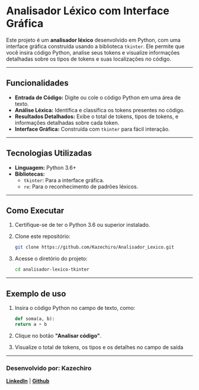 # Analisador Léxico com Interface Gráfica

Este projeto é um **analisador léxico** desenvolvido em Python, com uma interface gráfica construída usando a biblioteca `tkinter`. Ele permite que você insira código Python, analise seus tokens e visualize informações detalhadas sobre os tipos de tokens e suas localizações no código.

---

## Funcionalidades

- **Entrada de Código:** Digite ou cole o código Python em uma área de texto.
- **Análise Léxica:** Identifica e classifica os tokens presentes no código.
- **Resultados Detalhados:** Exibe o total de tokens, tipos de tokens, e informações detalhadas sobre cada token.
- **Interface Gráfica:** Construída com `tkinter` para fácil interação.

---

## Tecnologias Utilizadas

- **Linguagem:** Python 3.6+
- **Bibliotecas:**
  - `tkinter`: Para a interface gráfica.
  - `re`: Para o reconhecimento de padrões léxicos.

---

## Como Executar

1. Certifique-se de ter o Python 3.6 ou superior instalado.
2. Clone este repositório:

   ```bash
   git clone https://github.com/Kazechiro/Analisador_Lexico.git

   ```

3. Acesse o diretório do projeto:
   ```bash
   cd analisador-lexico-tkinter
   ```

---

## Exemplo de uso

1. Insira o código Python no campo de texto, como:

   ```py
   def soma(a, b):
   return a + b

   ```

2. Clique no botão **"Analisar código"**.

3. Visualize o total de tokens, os tipos e os detalhes no campo de saída

---

### Desenvolvido por: **Kazechiro**

[**LinkedIn**](https://www.linkedin.com/in/kaio-barbosa-5aa022299/) | [**Github**](https://github.com/Kazechiro)
